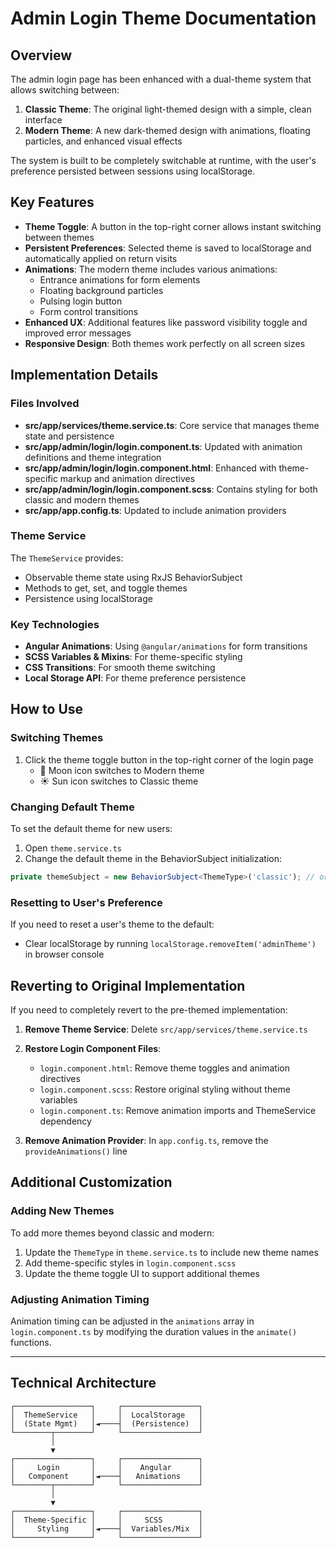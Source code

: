 # Admin Login Theme Documentation

## Overview

The admin login page has been enhanced with a dual-theme system that allows switching between:

1. **Classic Theme**: The original light-themed design with a simple, clean interface
2. **Modern Theme**: A new dark-themed design with animations, floating particles, and enhanced visual effects

The system is built to be completely switchable at runtime, with the user's preference persisted between sessions using localStorage.

## Key Features

- **Theme Toggle**: A button in the top-right corner allows instant switching between themes
- **Persistent Preferences**: Selected theme is saved to localStorage and automatically applied on return visits
- **Animations**: The modern theme includes various animations:
  - Entrance animations for form elements
  - Floating background particles
  - Pulsing login button
  - Form control transitions
- **Enhanced UX**: Additional features like password visibility toggle and improved error messages
- **Responsive Design**: Both themes work perfectly on all screen sizes

## Implementation Details

### Files Involved

- **src/app/services/theme.service.ts**: Core service that manages theme state and persistence
- **src/app/admin/login/login.component.ts**: Updated with animation definitions and theme integration
- **src/app/admin/login/login.component.html**: Enhanced with theme-specific markup and animation directives
- **src/app/admin/login/login.component.scss**: Contains styling for both classic and modern themes
- **src/app/app.config.ts**: Updated to include animation providers

### Theme Service

The `ThemeService` provides:
- Observable theme state using RxJS BehaviorSubject
- Methods to get, set, and toggle themes
- Persistence using localStorage

### Key Technologies

- **Angular Animations**: Using `@angular/animations` for form transitions
- **SCSS Variables & Mixins**: For theme-specific styling
- **CSS Transitions**: For smooth theme switching
- **Local Storage API**: For theme preference persistence

## How to Use

### Switching Themes

1. Click the theme toggle button in the top-right corner of the login page
   - 🌙 Moon icon switches to Modern theme
   - ☀️ Sun icon switches to Classic theme

### Changing Default Theme

To set the default theme for new users:

1. Open `theme.service.ts`
2. Change the default theme in the BehaviorSubject initialization:
```typescript
private themeSubject = new BehaviorSubject<ThemeType>('classic'); // or 'modern'
```

### Resetting to User's Preference

If you need to reset a user's theme to the default:
- Clear localStorage by running `localStorage.removeItem('adminTheme')` in browser console

## Reverting to Original Implementation

If you need to completely revert to the pre-themed implementation:

1. **Remove Theme Service**: Delete `src/app/services/theme.service.ts`

2. **Restore Login Component Files**:
   - `login.component.html`: Remove theme toggles and animation directives
   - `login.component.scss`: Restore original styling without theme variables
   - `login.component.ts`: Remove animation imports and ThemeService dependency

3. **Remove Animation Provider**: In `app.config.ts`, remove the `provideAnimations()` line

## Additional Customization

### Adding New Themes

To add more themes beyond classic and modern:

1. Update the `ThemeType` in `theme.service.ts` to include new theme names
2. Add theme-specific styles in `login.component.scss`
3. Update the theme toggle UI to support additional themes

### Adjusting Animation Timing

Animation timing can be adjusted in the `animations` array in `login.component.ts` by modifying the duration values in the `animate()` functions.

---

## Technical Architecture

```
┌─────────────────┐     ┌─────────────────┐
│  ThemeService   │     │  LocalStorage   │
│  (State Mgmt)   │◄────┤  (Persistence)  │
└────────┬────────┘     └─────────────────┘
         │
         ▼
┌─────────────────┐     ┌─────────────────┐
│     Login       │     │    Angular      │
│   Component     │◄────┤   Animations    │
└────────┬────────┘     └─────────────────┘
         │
         ▼
┌─────────────────┐     ┌─────────────────┐
│  Theme-Specific │     │     SCSS        │
│     Styling     │◄────┤  Variables/Mix  │
└─────────────────┘     └─────────────────┘
``` 